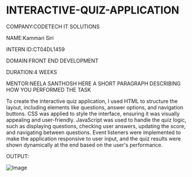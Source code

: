 # INTERACTIVE-QUIZ-APPLICATION

COMPANY:CODETECH IT SOLUTIONS

NAME:Kammari Siri

INTERN ID:CT04DL1459

DOMAIN:FRONT END DEVELOPMENT

DURATION:4 WEEKS

MENTOR:NEELA SANTHOSH 
HERE A SHORT PARAGRAPH DESCRIBING HOW YOU PERFORMED THE TASK

To create the interactive quiz application, I used HTML to structure the layout, including elements like questions, answer options, and navigation buttons. CSS was applied to style the interface, ensuring it was visually appealing and user-friendly. JavaScript was used to handle the quiz logic, such as displaying questions, checking user answers, updating the score, and navigating between questions. Event listeners were implemented to make the application responsive to user input, and the quiz results were shown dynamically at the end based on the user's performance.

OUTPUT:

![Image](https://github.com/user-attachments/assets/f8113022-f80b-4fb1-ba0b-a7c31f6ace93)
